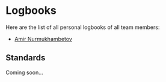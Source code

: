 # Logbooks

Here are the list of all personal logbooks of all team members:

- [Amir Nurmukhambetov](./amir-nurmukhambetov.md)

## Standards

Coming soon...
